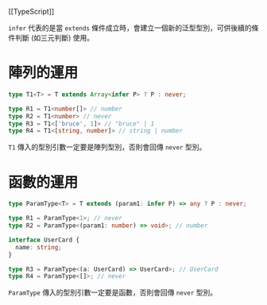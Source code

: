 [[TypeScript]]

`infer` 代表的是當 `extends` 條件成立時，會建立一個新的泛型型別，可供後續的條件判斷 (如三元判斷) 使用。

# 陣列的運用
```ts
type T1<T> = T extends Array<infer P> ? P : never;

type R1 = T1<number[]> // number
type R2 = T1<number> // never
type R3 = T1<['bruce', 1]> // "bruce" | 1
type R4 = T1<[string, number]> // string | number
```

`T1` 傳入的型別引數一定要是陣列型別，否則會回傳 `never` 型別。

# 函數的運用
```ts
type ParamType<T> = T extends (param1: infer P) => any ? P : never;

type R1 = ParamType<1>; // never
type R2 = ParamType<(param1: number) => void>; // number

interface UserCard {
  name: string;
}

type R3 = ParamType<(a: UserCard) => UserCard>; // UserCard
type R4 = ParamType<[]>; // never
```

`ParamType` 傳入的型別引數一定要是函數，否則會回傳 `never` 型別。